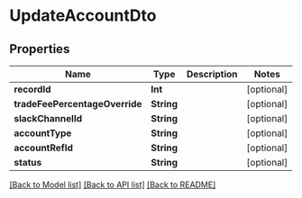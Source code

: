 # UpdateAccountDto

## Properties
Name | Type | Description | Notes
------------ | ------------- | ------------- | -------------
**recordId** | **Int** |  | [optional] 
**tradeFeePercentageOverride** | **String** |  | [optional] 
**slackChannelId** | **String** |  | [optional] 
**accountType** | **String** |  | [optional] 
**accountRefId** | **String** |  | [optional] 
**status** | **String** |  | [optional] 

[[Back to Model list]](../README.md#documentation-for-models) [[Back to API list]](../README.md#documentation-for-api-endpoints) [[Back to README]](../README.md)


